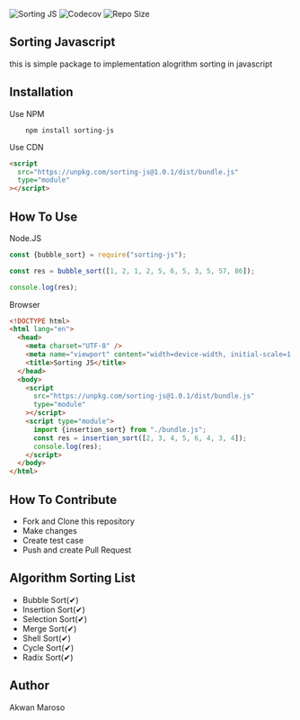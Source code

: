 ![Sorting JS](https://github.com/akwanmaroso/sorting-js/workflows/JavaScript%20CI/badge.svg) ![Codecov](https://img.shields.io/codecov/c/github/akwanmaroso/sorting-js?style=flat-square) ![Repo Size](https://img.shields.io/github/repo-size/akwanmaroso/sorting-js)


## Sorting Javascript

this is simple package to implementation alogrithm sorting in javascript

## Installation

Use NPM

```shell
    npm install sorting-js
```

Use CDN

```html
<script
  src="https://unpkg.com/sorting-js@1.0.1/dist/bundle.js"
  type="module"
></script>
```

## How To Use

Node.JS

```js
const {bubble_sort} = require("sorting-js");

const res = bubble_sort([1, 2, 1, 2, 5, 6, 5, 3, 5, 57, 86]);

console.log(res);
```

Browser

```html
<!DOCTYPE html>
<html lang="en">
  <head>
    <meta charset="UTF-8" />
    <meta name="viewport" content="width=device-width, initial-scale=1.0" />
    <title>Sorting JS</title>
  </head>
  <body>
    <script
      src="https://unpkg.com/sorting-js@1.0.1/dist/bundle.js"
      type="module"
    ></script>
    <script type="module">
      import {insertion_sort} from "./bundle.js";
      const res = insertion_sort([2, 3, 4, 5, 6, 4, 3, 4]);
      console.log(res);
    </script>
  </body>
</html>
```

## How To Contribute

- Fork and Clone this repository
- Make changes
- Create test case
- Push and create Pull Request

## Algorithm Sorting List

- Bubble Sort(✔)
- Insertion Sort(✔)
- Selection Sort(✔)
- Merge Sort(✔)
- Shell Sort(✔)
- Cycle Sort(✔)
- Radix Sort(✔)

## Author

Akwan Maroso
